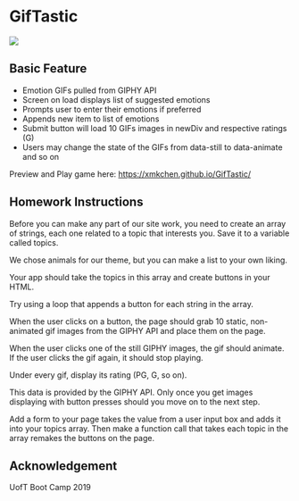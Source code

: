 # GifTastic

<a href="http://g.recordit.co/HH2g3J5CMz.gif"><img src="https://media.giphy.com/media/2vjlxHe4uyX9v6ExnA/giphy.gif" border="0"></a>

## Basic Feature
* Emotion GIFs pulled from GIPHY API
* Screen on load displays list of suggested emotions
* Prompts user to enter their emotions if preferred
* Appends new item to list of emotions
* Submit button will load 10 GIFs images in newDiv and respective ratings (G)
* Users may change the state of the GIFs from data-still to data-animate and so on

Preview and Play game here: https://xmkchen.github.io/GifTastic/

## Homework Instructions
Before you can make any part of our site work, you need to create an array of strings, each one related to a topic that interests you. Save it to a variable called topics.

We chose animals for our theme, but you can make a list to your own liking.

Your app should take the topics in this array and create buttons in your HTML.

Try using a loop that appends a button for each string in the array.

When the user clicks on a button, the page should grab 10 static, non-animated gif images from the GIPHY API and place them on the page.

When the user clicks one of the still GIPHY images, the gif should animate. If the user clicks the gif again, it should stop playing.

Under every gif, display its rating (PG, G, so on).

This data is provided by the GIPHY API.
Only once you get images displaying with button presses should you move on to the next step.

Add a form to your page takes the value from a user input box and adds it into your topics array. Then make a function call that takes each topic in the array remakes the buttons on the page.

## Acknowledgement
UofT Boot Camp 2019
